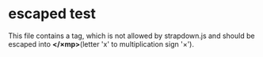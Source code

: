 # escaped test

This file contains a **</xmp>** tag, which is not allowed by strapdown.js and should be escaped into **</×mp>**(letter 'x' to multiplication sign '×').
